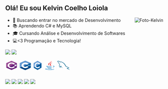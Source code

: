 
## Olá! Eu sou Kelvin Coelho Loiola
  <img align="right" height="120" alt="Foto-Kelvin" src="https://media-exp1.licdn.com/dms/image/C4D03AQEb333pUFRJDA/profile-displayphoto-shrink_200_200/0/1593697688165?e=1664409600&v=beta&t=dDotCFVNghDlXflcLbifYW9oLZTapKiO6BHkbnaAzjY">

- 🔭 Buscando entrar no mercado de Desenvolvimento 
- 📚 Aprendendo C# e MySQL
- 🎓 Cursando Análise e Desenvolvimento de Softwares
- 💻<3  Programação e Tecnologia!

<div>
    <img height="180em" src="https://github-readme-stats.vercel.app/api?username=kcoelho-dev&show_icons=true&theme=github_dark&include_all_commits=true&count_private=true"/>
    <img height="180em" src="https://github-readme-stats.vercel.app/api/top-langs/?username=kcoelho-dev&layout=&langs_count=16&theme=github_dark" />
</div>
  
<div style="display: inline_block"><br>
    <img align="center" alt="Kelvin-LanguageC#" height="30" width="40" src="https://raw.githubusercontent.com/devicons/devicon/master/icons/csharp/csharp-original.svg">
    <img align="center" alt="Kelvin-LanguageC++" height="30" width="40" src="https://raw.githubusercontent.com/devicons/devicon/master/icons/cplusplus/cplusplus-original.svg">
    <img align="center" alt="Kelvin-LanguageC" height="30" src="https://raw.githubusercontent.com/devicons/devicon/master/icons/c/c-original.svg">
    <img align="center" alt="Kelvin-LanguageJava" height="30" width="40" src="https://raw.githubusercontent.com/devicons/devicon/master/icons/java/java-original.svg">
    <img align="center" alt="Kelvin-LanguageMySQL" height="30" width="40" src="https://raw.githubusercontent.com/devicons/devicon/master/icons/mysql/mysql-original.svg">
</div>
  
##
  
<div>
    <a href="https://www.linkedin.com/in/kelvin-coelho-b27ba41b1/" target="_blank"><img src="https://img.shields.io/badge/-LinkedIn-%230077B5?style=for-the-badge&logo=linkedin&logoColor=white" target="_blank"></a>   
    <a href = "mailto:kcoelho.dev@gmail.com"><img src="https://img.shields.io/badge/Gmail-D14836?style=for-the-badge&logo=gmail&logoColor=white" target="_blank"></a>
    <a href="https://www.instagram.com/kcoelhooo/" target="_blank"><img src="https://img.shields.io/badge/-Instagram-%23E4405F?style=for-the-badge&logo=instagram&logoColor=white" target="_blank"></a>
    <a href="https://discord.gg/kcoelho-dev" target="_blank"><img src="https://img.shields.io/badge/Discord-7289DA?style=for-the-badge&logo=discord&logoColor=white" target="_blank"></a> 
    <a href="https://discord.gg/kcoelho-dev" target="_blank"><img src="https://img.shields.io/badge/Whatsapp-24583?style=for-the-badge&logo=whatsapp&logoColor=white" target="_blank"></a> 
</div>
